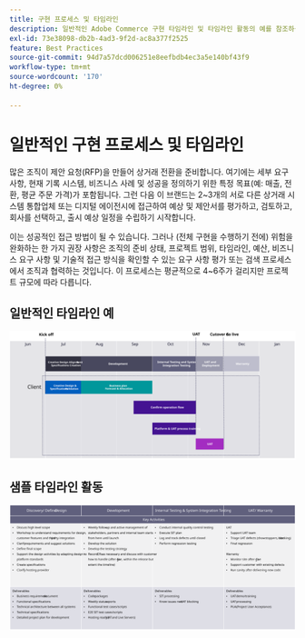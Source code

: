 ```yaml
---
title: 구현 프로세스 및 타임라인
description: 일반적인 Adobe Commerce 구현 타임라인 및 타임라인 활동의 예를 참조하십시오.
exl-id: 73e38098-db2b-4ad3-9f2d-ac8a377f2525
feature: Best Practices
source-git-commit: 94d7a57dcd006251e8eefbdb4ec3a5e140bf43f9
workflow-type: tm+mt
source-wordcount: '170'
ht-degree: 0%

---
```



# 일반적인 구현 프로세스 및 타임라인

많은 조직이 제안 요청(RFP)을 만들어 상거래 전환을 준비합니다. 여기에는 세부 요구 사항, 현재 기록 시스템, 비즈니스 사례 및 성공을 정의하기 위한 특정 목표(예: 매출, 전환, 평균 주문 가격)가 포함됩니다. 그런 다음 이 브랜드는 2~3개의 서로 다른 상거래 시스템 통합업체 또는 디지털 에이전시에 접근하여 예상 및 제안서를 평가하고, 검토하고, 회사를 선택하고, 출시 예상 일정을 수립하기 시작합니다.

이는 성공적인 접근 방법이 될 수 있습니다. 그러나 (전체 구현을 수행하기 전에) 위험을 완화하는 한 가지 권장 사항은 조직의 준비 상태, 프로젝트 범위, 타임라인, 예산, 비즈니스 요구 사항 및 기술적 접근 방식을 확인할 수 있는 요구 사항 평가 또는 검색 프로세스에서 조직과 협력하는 것입니다. 이 프로세스는 평균적으로 4~6주가 걸리지만 프로젝트 규모에 따라 다릅니다.

## 일반적인 타임라인 예

![일반적인 상거래 구현 타임라인 예](../../assets/playbooks/timeline-example.svg)

## 샘플 타임라인 활동

![샘플 상거래 구현 타임라인 활동](../../assets/playbooks/timeline-activities-example.svg)
